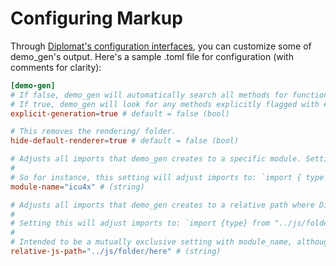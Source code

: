 # Configuring Markup
Through [Diplomat's configuration interfaces](../config.md), you can customize some of demo_gen's output. Here's a sample .toml file for configuration (with comments for clarity):

```toml
[demo-gen]
# If false, demo_gen will automatically search all methods for functions it can generate demonstration JS for.
# If true, demo_gen will look for any methods explicitly flagged with #[diplomat::demo(generate)] to perform generation.
explicit-generation=true # default = false (bool)

# This removes the rendering/ folder.
hide-default-renderer=true # default = false (bool)

# Adjusts all imports that demo_gen creates to a specific module. Setting this will not generate the js/ folder.
#
# So for instance, this setting will adjust imports to: `import { type } from "icu4x";
module-name="icu4x" # (string)

# Adjusts all imports that demo_gen creates to a relative path where Diplomat JS output should be. Setting this will not generate the js/ folder.
# 
# Setting this will adjust imports to: `import {type} from "../js/folder/here/index.mjs";
# 
# Intended to be a mutually exclusive setting with module_name, although you can set both simultaneously to import modules from a relative path. 
relative-js-path="../js/folder/here" # (string)
```